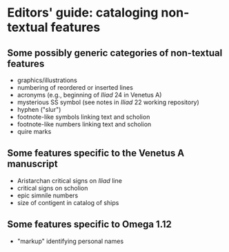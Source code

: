 # Editors' guide: cataloging non-textual features




## Some possibly generic categories of non-textual features

- graphics/illustrations
- numbering of reordered or inserted lines
- acronyms (e.g., beginning of *Iliad* 24 in Venetus A)
- mysterious SS symbol (see notes in *Iliad* 22 working repository)
- hyphen ("slur")
- footnote-like symbols linking text and scholion
- footnote-like numbers linking text and scholion
- quire marks

## Some features specific to the Venetus A manuscript

- Aristarchan critical signs on *Iliad* line
- critical signs on scholion
- epic simnile numbers
- size of contigent in catalog of ships

## Some features specific to Omega 1.12

- "markup" identifying personal names
